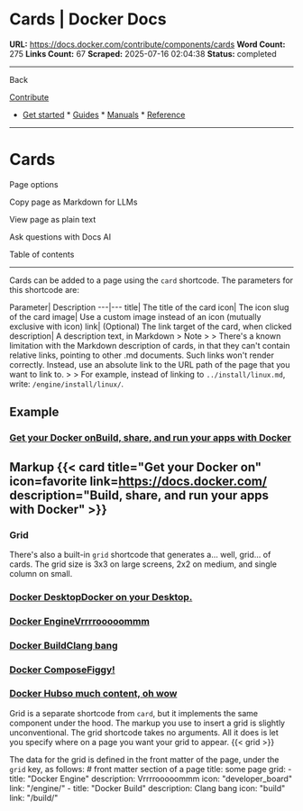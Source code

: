 # Cards | Docker Docs

**URL:** https://docs.docker.com/contribute/components/cards
**Word Count:** 275
**Links Count:** 67
**Scraped:** 2025-07-16 02:04:38
**Status:** completed

---

Back

[Contribute](https://docs.docker.com/contribute/)

  * [Get started](https://docs.docker.com/get-started/)   * [Guides](https://docs.docker.com/guides/)   * [Manuals](https://docs.docker.com/manuals/)   * [Reference](https://docs.docker.com/reference/)

* * *

# Cards

Page options

Copy page as Markdown for LLMs

View page as plain text

Ask questions with Docs AI

Table of contents

* * *

Cards can be added to a page using the `card` shortcode. The parameters for this shortcode are:

Parameter| Description   ---|---   title| The title of the card   icon| The icon slug of the card   image| Use a custom image instead of an icon \(mutually exclusive with icon\)   link| \(Optional\) The link target of the card, when clicked   description| A description text, in Markdown      > Note >  > There's a known limitation with the Markdown description of cards, in that they can't contain relative links, pointing to other .md documents. Such links won't render correctly. Instead, use an absolute link to the URL path of the page that you want to link to. >  > For example, instead of linking to `../install/linux.md`, write: `/engine/install/linux/`.

## Example

### [Get your Docker onBuild, share, and run your apps with Docker](https://docs.docker.com/)

## Markup               {{< card       title="Get your Docker on"       icon=favorite       link=https://docs.docker.com/       description="Build, share, and run your apps with Docker"     >}}

### Grid

There's also a built-in `grid` shortcode that generates a... well, grid... of cards. The grid size is 3x3 on large screens, 2x2 on medium, and single column on small.

### [Docker DesktopDocker on your Desktop.](https://docs.docker.com/desktop/)

### [Docker EngineVrrrrooooommm](https://docs.docker.com/engine/)

### [Docker BuildClang bang](https://docs.docker.com/build/)

### [Docker ComposeFiggy\!](https://docs.docker.com/compose/)

### [Docker Hubso much content, oh wow](https://docs.docker.com/docker-hub/)

Grid is a separate shortcode from `card`, but it implements the same component under the hood. The markup you use to insert a grid is slightly unconventional. The grid shortcode takes no arguments. All it does is let you specify where on a page you want your grid to appear.               {{< grid >}}

The data for the grid is defined in the front matter of the page, under the `grid` key, as follows:               # front matter section of a page     title: some page     grid:       - title: "Docker Engine"         description: Vrrrrooooommm         icon: "developer_board"         link: "/engine/"       - title: "Docker Build"         description: Clang bang         icon: "build"         link: "/build/"